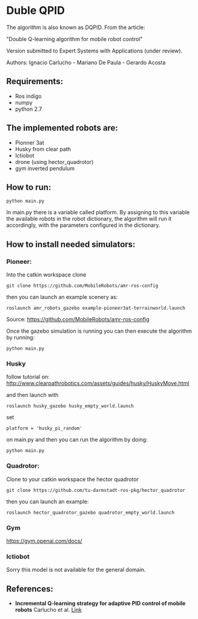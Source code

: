 # Duble QPID

The algorithm is also known as DQPID. From the article:  

"Double Q-learning algorithm for mobile robot control"

Version submitted to Expert Systems with Applications (under review).

Authors: Ignacio Carlucho - Mariano De Paula - Gerardo Acosta 



## Requirements: 

- Ros indigo
- numpy 
- python 2.7 

## The implemented robots are: 

- Pionner 3at
- Husky from clear path
- Ictiobot 
- drone (using hector_quadrotor)
- gym inverted pendulum 

## How to run: 

```
python main.py
```

In main.py there is a variable called platform. By assigning to this variable the available robots in the robot dictionary, the algorithm will run it accordingly, with the parameters configured in the dictionary. 



## How to install needed simulators: 


### Pioneer: 

Into the catkin workspace clone 

```
git clone https://github.com/MobileRobots/amr-ros-config
```
then you can launch an example scenery as: 
```
roslaunch amr_robots_gazebo example-pioneer3at-terrainworld.launch
```
Source: https://github.com/MobileRobots/amr-ros-config

Once the gazebo simulation is running you can then execute the algorithm by running: 

```
python main.py
```


### Husky 


follow tutorial on: 
http://www.clearpathrobotics.com/assets/guides/husky/HuskyMove.html

and then launch with 
```
roslaunch husky_gazebo husky_empty_world.launch
```

set 
```
platform = 'husky_pi_random'
```
on main.py and then you can run the algorithm by doing:   

```
python main.py
```



### Quadrotor: 

Clone to your catkin workspace the hector quadrotor 

```
git clone https://github.com/tu-darmstadt-ros-pkg/hector_quadrotor

```
then you can launch an example: 
```
roslaunch hector_quadrotor_gazebo quadrotor_empty_world.launch 
```

### Gym 

https://gym.openai.com/docs/

### Ictiobot

Sorry this model is not available for the general domain. 



## References: 

- **Incremental Q-learning strategy for adaptive PID control of mobile robots** Carlucho et al. [Link](https://www.sciencedirect.com/science/article/pii/S0957417417301513)